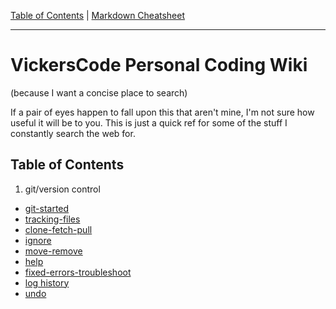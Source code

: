 [Table of Contents](../README.md) | [Markdown Cheatsheet](/Markdown%20Cheatsheet.md)
___
# VickersCode Personal Coding Wiki
(because I want a concise place to search)

If a pair of eyes happen to fall upon this that aren't mine, I'm not sure how useful it will be to you. This is just a quick ref for some of the stuff I constantly search the web for. 
## Table of Contents
1. git/version control
  - [git-started](./git/git-started.md) 
  - [tracking-files](./git/tracking-files.md)
  - [clone-fetch-pull](./git/clone-fetch-pull.md)
  - [ignore](./git/ignore)
  - [move-remove](./git/move-remove)
  - [help](./git/help.md)
  - [fixed-errors-troubleshoot](./git/fixed-errors-troubleshoot.md)
  - [log history](./git/log-history.md)
  - [undo](./git/undo.md)



